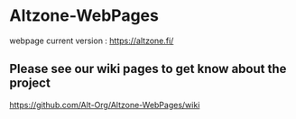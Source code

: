 # Altzone-WebPages
webpage current version : https://altzone.fi/ <br/>

## Please see our wiki pages to get know about the project
https://github.com/Alt-Org/Altzone-WebPages/wiki

